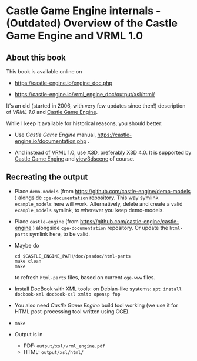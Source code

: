 # Castle Game Engine internals - (Outdated) Overview of the Castle Game Engine and VRML 1.0

## About this book

This book is available online on

- https://castle-engine.io/engine_doc.php

- https://castle-engine.io/vrml_engine_doc/output/xsl/html/

It's an old (started in 2006, with very few updates since then!) description of _VRML 1.0_ and [Castle Game Engine](https://castle-engine.io/).

While I keep it available for historical reasons, you should better:

- Use _Castle Game Engine_ manual, https://castle-engine.io/documentation.php .

- And instead of VRML 1.0, use X3D, preferably X3D 4.0. It is supported by [Castle Game Engine](https://castle-engine.io/) and [view3dscene](https://castle-engine.io/view3dscene.php) of course.

## Recreating the output

- Place `demo-models` (from https://github.com/castle-engine/demo-models ) alongside `cge-documentation` repository. This way symlink `example_models` here will work. Alternatively, delete and create a valid `example_models` symlink, to wherever you keep demo-models.

- Place `castle-engine` (from https://github.com/castle-engine/castle-engine ) alongside `cge-documentation` repository. Or update the `html-parts` symlink here, to be valid.

- Maybe do

    ```
    cd $CASTLE_ENGINE_PATH/doc/pasdoc/html-parts
    make clean
    make
    ```

    to refresh `html-parts` files, based on current `cge-www` files.

- Install DocBook with XML tools: on Debian-like systems: `apt install docbook-xml docbook-xsl xmlto opensp fop`

- You also need _Castle Game Engine_ build tool working (we use it for HTML post-processing tool written using CGE).

- `make`

- Output is in
    - PDF: `output/xsl/vrml_engine.pdf`
    - HTML: `output/xsl/html/`
